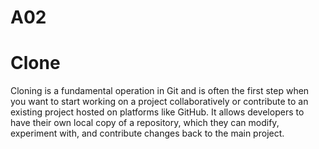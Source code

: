 # A02
# Clone
Cloning is a fundamental operation in Git and is often the first step when you want to start working on a project collaboratively or contribute to an existing project hosted on platforms like GitHub. It allows developers to have their own local copy of a repository, which they can modify, experiment with, and contribute changes back to the main project.